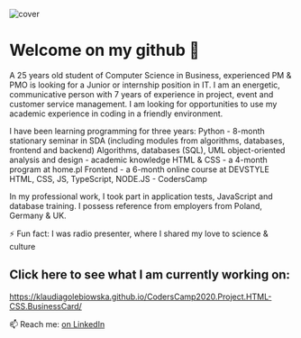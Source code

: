 ![cover](https://klaudiagolebiowska.github.io/CodersCamp2020.Project.HTML-CSS.BusinessCard/img/looking.png)

# Welcome on my github  👋


A 25 years old student of Computer Science in Business, experienced PM & PMO is looking for a Junior or internship position in IT. I am an energetic, communicative person with 7 years of experience in project, event and customer service management. I am looking for opportunities to use my academic experience in coding in a friendly environment.  

I have been learning programming for three years:
 Python - 8-month stationary seminar in SDA (including modules from algorithms, databases, frontend and backend)
 Algorithms, databases (SQL), UML object-oriented analysis and design - academic knowledge
HTML & CSS - a 4-month program at home.pl
Frontend - a 6-month online course at DEVSTYLE
HTML, CSS, JS, TypeScript, NODE.JS - CodersCamp

In my professional work, I took part in application tests, JavaScript and database training. I possess reference from employers from Poland, Germany & UK. 

⚡ Fun fact: I was radio presenter, where I shared my love to science & culture

## Click here to see what I am currently working on:
https://klaudiagolebiowska.github.io/CodersCamp2020.Project.HTML-CSS.BusinessCard/

📫 Reach me: [on LinkedIn](https://www.linkedin.com/in/kgolebiowska/)


